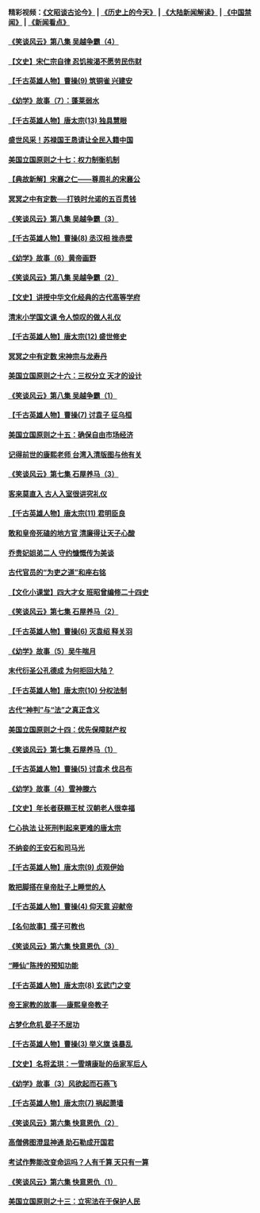 #### 精彩视频：[《文昭谈古论今》](http://45.32.25.56/wenzhao) | [《历史上的今天》](http://45.32.25.56/today-in-history) | [《大陆新闻解读》](http://45.32.25.56/ntdtv-comedy) | [《中国禁闻》](http://45.32.25.56/ntdtv-news) | [《新闻看点》](http://45.32.25.56/news-insight) 

 #### [《笑谈风云》第八集 吴越争霸（4）](../pages/nsc975/n11010924.md?t=02071231) 

#### [【文史】宋仁宗自律 忍饥挨渴不愿劳民伤财](../pages/nsc975/n10997349.md?t=02071231) 

#### [【千古英雄人物】曹操(9) 筑铜雀 兴建安](../pages/nsc975/n7662497.md?t=02071231) 

#### [《幼学》故事（7）：蓬莱弱水](../pages/nsc975/n10990547.md?t=02071231) 

#### [【千古英雄人物】唐太宗(13) 独具慧眼](../pages/nsc975/n8034179.md?t=02071231) 

#### [盛世风采！苏禄国王恳请让全民入籍中国](../pages/nsc975/n10992284.md?t=02071231) 

#### [美国立国原则之十七：权力制衡机制](../pages/nsc975/n11002624.md?t=02071231) 

#### [【典故新解】宋襄之仁——尊周礼的宋襄公](../pages/nsc975/n11018653.md?t=02071231) 

#### [冥冥之中有定数──打铁时允诺的五百贯钱](../pages/nsc975/n334213.md?t=02071231) 

#### [《笑谈风云》第八集 吴越争霸（3）](../pages/nsc975/n11010889.md?t=02071231) 

#### [【千古英雄人物】曹操(8) 丞汉相 挫赤壁](../pages/nsc975/n7662490.md?t=02071231) 

#### [《幼学》故事（6）黄帝画野](../pages/nsc975/n10990546.md?t=02071231) 

#### [《笑谈风云》第八集 吴越争霸（2）](../pages/nsc975/n10996834.md?t=02071231) 

#### [【文史】讲授中华文化经典的古代高等学府](../pages/nsc975/n11003895.md?t=02071231) 

#### [清末小学国文课 令人惊叹的做人礼仪](../pages/nsc975/n10980226.md?t=02071231) 

#### [【千古英雄人物】唐太宗(12) 盛世修史](../pages/nsc975/n8034115.md?t=02071231) 

#### [冥冥之中有定数 宋神宗与龙寿丹](../pages/nsc975/n11008770.md?t=02071231) 

#### [美国立国原则之十六：三权分立 天才的设计](../pages/nsc975/n10991293.md?t=02071231) 

#### [《笑谈风云》第八集 吴越争霸（1）](../pages/nsc975/n10987751.md?t=02071231) 

#### [【千古英雄人物】曹操(7) 讨袁子 征乌桓](../pages/nsc975/n7662459.md?t=02071231) 

#### [美国立国原则之十五：确保自由市场经济](../pages/nsc975/n10957715.md?t=02071231) 

#### [记得前世的康熙老师 台湾入清版图与他有关](../pages/nsc975/n11004761.md?t=02071231) 

#### [《笑谈风云》第七集 石屋养马（3）](../pages/nsc975/n10964155.md?t=02071231) 

#### [客来莫直入 古人入室很讲究礼仪](../pages/nsc975/n11002636.md?t=02071231) 

#### [【千古英雄人物】唐太宗(11) 君明臣良](../pages/nsc975/n8030388.md?t=02071231) 

#### [敢和皇帝死磕的地方官 清廉得让天子心酸](../pages/nsc975/n10999336.md?t=02071231) 

#### [乔贵妃姐弟二人 守约慷慨传为美谈](../pages/nsc975/n10842491.md?t=02071231) 

#### [古代官员的“为吏之道”和座右铭](../pages/nsc975/n10989890.md?t=02071231) 

#### [【文化小课堂】四大才女 班昭曾编修二十四史](../pages/nsc975/n10996143.md?t=02071231) 

#### [《笑谈风云》第七集 石屋养马（2）](../pages/nsc975/n10964109.md?t=02071231) 

#### [【千古英雄人物】曹操(6) 灭袁绍 释关羽](../pages/nsc975/n7662436.md?t=02071231) 

#### [《幼学》故事（5）吴牛喘月](../pages/nsc975/n10806013.md?t=02071231) 

#### [末代衍圣公孔德成 为何拒回大陆？](../pages/nsc975/n10992548.md?t=02071231) 

#### [【千古英雄人物】唐太宗(10) 分权法制](../pages/nsc975/n8025970.md?t=02071231) 

#### [古代“神判”与“法”之真正含义](../pages/nsc975/n10982291.md?t=02071231) 

#### [美国立国原则之十四：优先保障财产权](../pages/nsc975/n10954086.md?t=02071231) 

#### [《笑谈风云》第七集 石屋养马（1）](../pages/nsc975/n10964072.md?t=02071231) 

#### [【千古英雄人物】曹操(5) 讨袁术 伐吕布](../pages/nsc975/n7637126.md?t=02071231) 

#### [《幼学》故事（4）雪神滕六](../pages/nsc975/n10806012.md?t=02071231) 

#### [【文史】年长者获赐王杖 汉朝老人很幸福](../pages/nsc975/n10980263.md?t=02071231) 

#### [仁心执法 让死刑判起来更难的唐太宗](../pages/nsc975/n10979954.md?t=02071231) 

#### [不纳妾的王安石和司马光](../pages/nsc975/n2647438.md?t=02071231) 

#### [【千古英雄人物】唐太宗(9) 贞观伊始](../pages/nsc975/n8022938.md?t=02071231) 

#### [敢把脚搭在皇帝肚子上睡觉的人](../pages/nsc975/n10975530.md?t=02071231) 

#### [【千古英雄人物】曹操(4) 仰天意 迎献帝](../pages/nsc975/n7637003.md?t=02071231) 

#### [【名句故事】孺子可教也](../pages/nsc975/n10371944.md?t=02071231) 

#### [《笑谈风云》第六集 快意恩仇（3）](../pages/nsc975/n10953824.md?t=02071231) 

#### [“睡仙”陈抟的预知功能](../pages/nsc975/n10955272.md?t=02071231) 

#### [【千古英雄人物】唐太宗(8) 玄武门之变](../pages/nsc975/n7979461.md?t=02071231) 

#### [帝王家教的故事──康熙皇帝教子](../pages/nsc975/n10764254.md?t=02071231) 

#### [占梦化危机 晏子不居功](../pages/nsc975/n232663.md?t=02071231) 

#### [【千古英雄人物】曹操(3) 举义旗 诛暴乱](../pages/nsc975/n7576061.md?t=02071231) 

#### [【文史】名将孟珙：一雪靖康耻的岳家军后人](../pages/nsc975/n10949269.md?t=02071231) 

#### [《幼学》故事（3）风欲起而石燕飞](../pages/nsc975/n10806010.md?t=02071231) 

#### [【千古英雄人物】唐太宗(7) 祸起萧墙](../pages/nsc975/n7979459.md?t=02071231) 

#### [《笑谈风云》第六集 快意恩仇（2）](../pages/nsc975/n10950714.md?t=02071231) 

#### [高僧佛图澄显神通 助石勒成开国君](../pages/nsc975/n10960107.md?t=02071231) 

#### [考试作弊能改变命运吗？人有千算 天只有一算](../pages/nsc975/n10959716.md?t=02071231) 

#### [《笑谈风云》第六集 快意恩仇（1）](../pages/nsc975/n10938848.md?t=02071231) 

#### [美国立国原则之十三：立宪法在于保护人民](../pages/nsc975/n10942497.md?t=02071231) 

